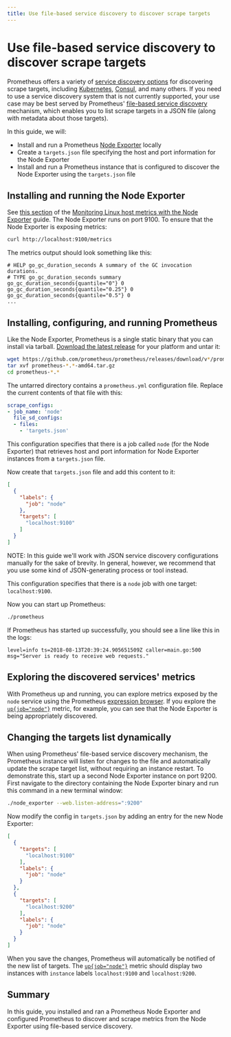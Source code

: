```yaml
---
title: Use file-based service discovery to discover scrape targets
---
```


# Use file-based service discovery to discover scrape targets

Prometheus offers a variety of [service discovery options](https://github.com/prometheus/prometheus/tree/master/discovery) for discovering scrape targets, including [Kubernetes](/docs/prometheus/latest/configuration/configuration/#<kubernetes_sd_config>), [Consul](/docs/prometheus/latest/configuration/configuration/#<consul_sd_config>), and many others. If you need to use a service discovery system that is not currently supported, your use case may be best served by Prometheus' [file-based service discovery](/docs/prometheus/latest/configuration/configuration/#<file_sd_config>) mechanism, which enables you to list scrape targets in a JSON file (along with metadata about those targets).

In this guide, we will:

* Install and run a Prometheus [Node Exporter](../node-exporter) locally
* Create a `targets.json` file specifying the host and port information for the Node Exporter
* Install and run a Prometheus instance that is configured to discover the Node Exporter using the `targets.json` file

## Installing and running the Node Exporter

See [this section](../node-exporter#installing-and-running-the-node-exporter) of the [Monitoring Linux host metrics with the Node Exporter](../node-exporter) guide. The Node Exporter runs on port 9100. To ensure that the Node Exporter is exposing metrics:

```bash
curl http://localhost:9100/metrics
```

The metrics output should look something like this:

```
# HELP go_gc_duration_seconds A summary of the GC invocation durations.
# TYPE go_gc_duration_seconds summary
go_gc_duration_seconds{quantile="0"} 0
go_gc_duration_seconds{quantile="0.25"} 0
go_gc_duration_seconds{quantile="0.5"} 0
...
```

## Installing, configuring, and running Prometheus

Like the Node Exporter, Prometheus is a single static binary that you can install via tarball. [Download the latest release](/download#prometheus) for your platform and untar it:

```bash
wget https://github.com/prometheus/prometheus/releases/download/v*/prometheus-*.*-amd64.tar.gz
tar xvf prometheus-*.*-amd64.tar.gz
cd prometheus-*.*
```

The untarred directory contains a `prometheus.yml` configuration file. Replace the current contents of that file with this:

```yaml
scrape_configs:
- job_name: 'node'
  file_sd_configs:
  - files:
    - 'targets.json'
```

This configuration specifies that there is a job called `node` (for the Node Exporter) that retrieves host and port information for Node Exporter instances from a `targets.json` file.

Now create that `targets.json` file and add this content to it:

```json
[
  {
    "labels": {
      "job": "node"
    },
    "targets": [
      "localhost:9100"
    ]
  }
]
```

NOTE: In this guide we'll work with JSON service discovery configurations manually for the sake of brevity. In general, however, we recommend that you use some kind of JSON-generating process or tool instead.

This configuration specifies that there is a `node` job with one target: `localhost:9100`.

Now you can start up Prometheus:

```bash
./prometheus
```

If Prometheus has started up successfully, you should see a line like this in the logs:

```
level=info ts=2018-08-13T20:39:24.905651509Z caller=main.go:500 msg="Server is ready to receive web requests."
```

## Exploring the discovered services' metrics

With Prometheus up and running, you can explore metrics exposed by the `node` service using the Prometheus [expression browser](/docs/visualization/browser). If you explore the [`up{job="node"}`](http://localhost:9090/graph?g0.range_input=1h&g0.expr=up%7Bjob%3D%22node%22%7D&g0.tab=1) metric, for example, you can see that the Node Exporter is being appropriately discovered.

## Changing the targets list dynamically

When using Prometheus' file-based service discovery mechanism, the Prometheus instance will listen for changes to the file and automatically update the scrape target list, without requiring an instance restart. To demonstrate this, start up a second Node Exporter instance on port 9200. First navigate to the directory containing the Node Exporter binary and run this command in a new terminal window:

```bash
./node_exporter --web.listen-address=":9200"
```

Now modify the config in `targets.json` by adding an entry for the new Node Exporter:

```json
[
  {
    "targets": [
      "localhost:9100"
    ],
    "labels": {
      "job": "node"
    }
  },
  {
    "targets": [
      "localhost:9200"
    ],
    "labels": {
      "job": "node"
    }
  }
]
```

When you save the changes, Prometheus will automatically be notified of the new list of targets. The [`up{job="node"}`](http://localhost:9090/graph?g0.range_input=1h&g0.expr=up%7Bjob%3D%22node%22%7D&g0.tab=1) metric should display two instances with `instance` labels `localhost:9100` and `localhost:9200`.

## Summary

In this guide, you installed and ran a Prometheus Node Exporter and configured Prometheus to discover and scrape metrics from the Node Exporter using file-based service discovery.
